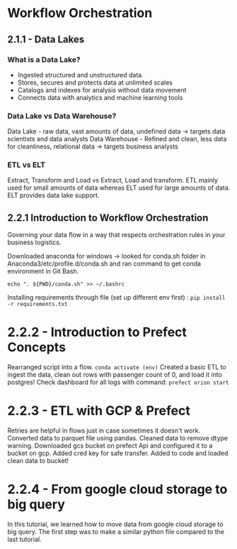 # Workflow Orchestration

## 2.1.1 - Data Lakes

### What is a Data Lake?
* Ingested structured and unstructured data. 
* Stores, secures and protects data at unlimited scales
* Catalogs and indexes for analysis without data movement
* Connects data with analytics and machine learning tools

### Data Lake vs Data Warehouse?
Data Lake - raw data, vast amounts of data, undefined data -> targets data scientists and data analysts
Data Warehouse - Refined and clean, less data for cleanliness, relational data -> targets business analysts

### ETL vs ELT
Extract, Transform and Load vs Extract, Load and transform.
ETL mainly used for small amounts of data whereas ELT used for large amounts of data.
ELT provides data lake support.

## 2.2.1 Introduction to Workflow Orchestration

Governing your data flow in a way that respects orchestration rules in your business logistics.

Downloaded anaconda for windows -> looked for conda.sh folder in Anaconda3/etc/profile.d/conda.sh and ran command to get conda environment in Git Bash.

`echo ". ${PWD}/conda.sh" >> ~/.bashrc`

Installing requirements through file (set up different env first) :
`pip install -r requirements.txt`


# 2.2.2 - Introduction to Prefect Concepts
Rearranged script into a flow. 
`conda activate (env)`
Created a basic ETL to ingest the data, clean out rows with passenger count of 0, and load it into postgres!
Check dashboard for all logs with command:
`prefect orion start`

# 2.2.3 - ETL with GCP & Prefect
Retries are helpful in flows just in case sometimes it doesn't work. 
Converted data to parquet file using pandas.
Cleaned data to remove dtype warning.
Downloaded gcs bucket on prefect Api and configured it to a bucket on gcp. Added cred key for safe transfer.
Added to code and loaded clean data to bucket!

# 2.2.4 - From google cloud storage to big query
In this tutorial, we learned how to move data from google cloud storage to big query.
The first step was to make a similar python file compared to the last tutorial. 